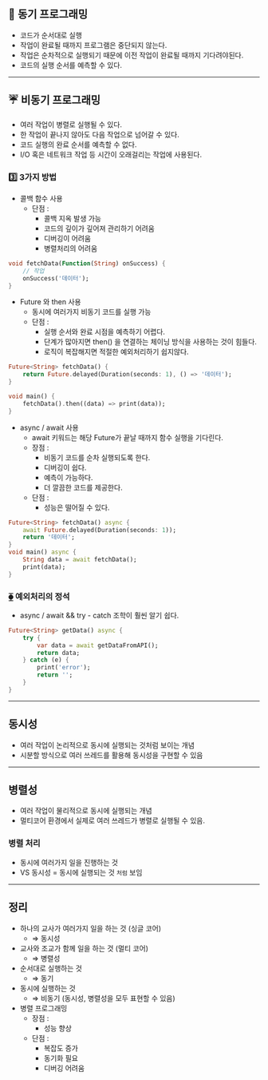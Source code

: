 ## 🔭 동기 프로그래밍
- 코드가 순서대로 실행
- 작업이 완료될 때까지 프로그램은 중단되지 않는다.
- 작업은 순차적으로 실행되기 때문에 이전 작업이 완료될 때까지 기다려야된다.
- 코드의 실행 순서를 예측할 수 있다.

---

## ☔️ 비동기 프로그래밍
- 여러 작업이 병렬로 실행될 수 있다.
- 한 작업이 끝나지 않아도 다음 작업으로 넘어갈 수 있다.
- 코드 실행의 완료 순서를 예측할 수 없다.
- I/O 혹은 네트워크 작업 등 시간이 오래걸리는 작업에 사용된다.
### 3️⃣ 3가지 방법
- 콜백 함수 사용
	- 단점 :
		- 콜백 지옥 발생 가능
		- 코드의 깊이가 깊어져 관리하기 어려움
		- 디버깅이 어려움
		- 병렬처리의 어려움
```dart
void fetchData(Function(String) onSuccess) {
	// 작업
	onSuccess('데이터');
}
```

- Future 와 then 사용
	- 동시에 여러가지 비동기 코드를 실행 가능
	- 단점 :
		- 실행 순서와 완료 시점을 예측하기 어렵다.
		- 단계가 많아지면 then() 을 연결하는 체이닝 방식을 사용하는 것이 힘들다.
		- 로직이 복잡해지면 적절한 예외처리하기 쉽지않다.
```dart
Future<String> fetchData() {
	return Future.delayed(Duration(seconds: 1), () => '데이터');
}

void main() {
	fetchData().then((data) => print(data));
}
```

- async / await 사용
	- await 키워드는 해당 Future가 끝날 때까지 함수 실행을 기다린다.
	- 장점 :
		- 비동기 코드를 순차 실행되도록 한다.
		- 디버깅이 쉽다.
		- 예측이 가능하다.
		- 더 깔끔한 코드를 제공한다.
	- 단점 :
		- 성능은 떨어질 수 있다.
```dart
Future<String> fetchData() async {
	await Future.delayed(Duration(seconds: 1));
	return '데이터';
}
void main() async {
	String data = await fetchData();
	print(data);
}
```

### ⧳ 예외처리의 정석
- async / await && try - catch 조학이 훨씬 알기 쉽다.
```dart
Future<String> getData() async {
	try {
		var data = await getDataFromAPI();
		return data;
	} catch (e) {
		print('error');
		return '';
	}
}
```
---

## 동시성
- 여러 작업이 논리적으로 동시에 실행되는 것처럼 보이는 개념
- 시분할 방식으로 여러 쓰레드를 활용해 동시성을 구현할 수 있음

---

## 병렬성
- 여러 작업이 물리적으로 동시에 실행되는 개념
- 멀티코어 환경에서 실제로 여러 쓰레드가 병렬로 실행될 수 있음.
### 병렬 처리
- 동시에 여러가지 일을 진행하는 것
- VS 동시성 = 동시에 실행되는 것  `처럼` 보임

---

## 정리
- 하나의 교사가 여러가지 일을 하는 것 (싱글 코어)
	- ⇒ 동시성
- 교사와 조교가 함께 일을 하는 것 (멀티 코어)
	- ⇒ 병렬성
- 순서대로 실행하는 것
	- ⇒ 동기
- 동시에 실행하는 것
	- ⇒ 비동기 (동시성, 병렬성을 모두 표현할 수 있음)
- 병렬 프로그래밍
	- 장점 :
		- 성능 향상
	- 단점 :
		- 복잡도 증가
		- 동기화 필요
		- 디버깅 어려움
